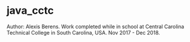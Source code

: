 # java_cctc
Author: Alexis Berens. 
Work completed while in school at Central Carolina Technical College in South Carolina, USA. 
Nov 2017 - Dec 2018.
